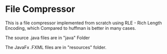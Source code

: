 # File Compressor
This is a file compressor implemented from scratch using RLE - Rich Length Encoding, which Compared to huffman is better in many cases.

The source .java files are in "java" Folder

The JavaFx .FXML files are in "resources" folder.
